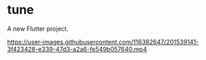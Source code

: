 # tune

A new Flutter project.



https://user-images.githubusercontent.com/116382647/201539141-3f423428-e339-47d3-a2a6-fe549b057640.mp4

